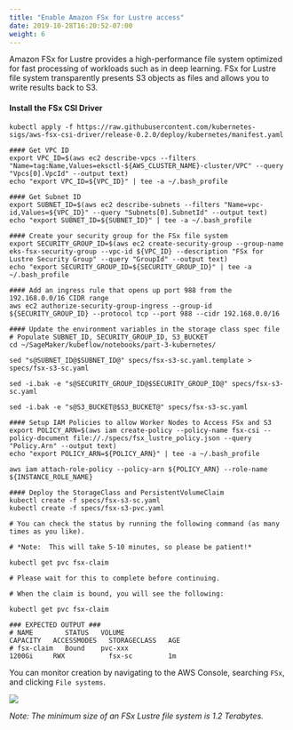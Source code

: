 ```yaml
---
title: "Enable Amazon FSx for Lustre access"
date: 2019-10-28T16:20:52-07:00
weight: 6
---
```


Amazon FSx for Lustre provides a high-performance file system optimized for fast processing of workloads such as in deep learning. FSx for Lustre file system transparently presents S3 objects as files and allows you to write results back to S3.

#### Install the FSx CSI Driver
```
kubectl apply -f https://raw.githubusercontent.com/kubernetes-sigs/aws-fsx-csi-driver/release-0.2.0/deploy/kubernetes/manifest.yaml 

#### Get VPC ID
export VPC_ID=$(aws ec2 describe-vpcs --filters "Name=tag:Name,Values=eksctl-${AWS_CLUSTER_NAME}-cluster/VPC" --query "Vpcs[0].VpcId" --output text)
echo "export VPC_ID=${VPC_ID}" | tee -a ~/.bash_profile

#### Get Subnet ID
export SUBNET_ID=$(aws ec2 describe-subnets --filters "Name=vpc-id,Values=${VPC_ID}" --query "Subnets[0].SubnetId" --output text)
echo "export SUBNET_ID=${SUBNET_ID}" | tee -a ~/.bash_profile

#### Create your security group for the FSx file system
export SECURITY_GROUP_ID=$(aws ec2 create-security-group --group-name eks-fsx-security-group --vpc-id ${VPC_ID} --description "FSx for Lustre Security Group" --query "GroupId" --output text)
echo "export SECURITY_GROUP_ID=${SECURITY_GROUP_ID}" | tee -a ~/.bash_profile

#### Add an ingress rule that opens up port 988 from the 192.168.0.0/16 CIDR range
aws ec2 authorize-security-group-ingress --group-id ${SECURITY_GROUP_ID} --protocol tcp --port 988 --cidr 192.168.0.0/16

#### Update the environment variables in the storage class spec file
# Populate SUBNET_ID, SECURITY_GROUP_ID, S3_BUCKET
cd ~/SageMaker/kubeflow/notebooks/part-3-kubernetes/

sed "s@SUBNET_ID@$SUBNET_ID@" specs/fsx-s3-sc.yaml.template > specs/fsx-s3-sc.yaml

sed -i.bak -e "s@SECURITY_GROUP_ID@$SECURITY_GROUP_ID@" specs/fsx-s3-sc.yaml 

sed -i.bak -e "s@S3_BUCKET@$S3_BUCKET@" specs/fsx-s3-sc.yaml

#### Setup IAM Policies to allow Worker Nodes to Access FSx and S3
export POLICY_ARN=$(aws iam create-policy --policy-name fsx-csi --policy-document file://./specs/fsx_lustre_policy.json --query "Policy.Arn" --output text)
echo "export POLICY_ARN=${POLICY_ARN}" | tee -a ~/.bash_profile

aws iam attach-role-policy --policy-arn ${POLICY_ARN} --role-name ${INSTANCE_ROLE_NAME}

#### Deploy the StorageClass and PersistentVolumeClaim
kubectl create -f specs/fsx-s3-sc.yaml
kubectl create -f specs/fsx-s3-pvc.yaml

# You can check the status by running the following command (as many times as you like). 

# *Note:  This will take 5-10 minutes, so please be patient!*

kubectl get pvc fsx-claim 

# Please wait for this to complete before continuing.

# When the claim is bound, you will see the following:

kubectl get pvc fsx-claim

### EXPECTED OUTPUT ###
# NAME        STATUS   VOLUME                                     CAPACITY   ACCESSMODES   STORAGECLASS   AGE
# fsx-claim   Bound    pvc-xxx                                    1200Gi     RWX           fsx-sc         1m

```

You can monitor creation by navigating to the AWS Console, searching `FSx`, and clicking `File systems`.

![](/images/eks/fsx-lustre.png)

_Note:  The minimum size of an FSx Lustre file system is 1.2 Terabytes._

